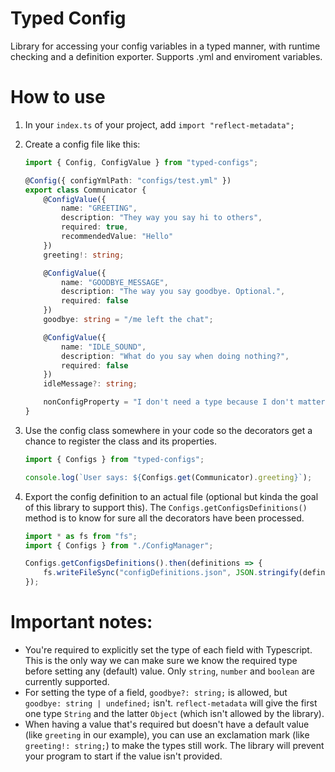 # Typed Config

Library for accessing your config variables in a typed manner, with runtime checking and a definition exporter. Supports .yml and enviroment variables.

# How to use

1. In your `index.ts` of your project, add `import "reflect-metadata";`
1. Create a config file like this:

    ```typescript
    import { Config, ConfigValue } from "typed-configs";

    @Config({ configYmlPath: "configs/test.yml" })
    export class Communicator {
        @ConfigValue({
            name: "GREETING",
            description: "They way you say hi to others",
            required: true,
            recommendedValue: "Hello"
        })
        greeting!: string;

        @ConfigValue({
            name: "GOODBYE_MESSAGE",
            description: "The way you say goodbye. Optional.",
            required: false
        })
        goodbye: string = "/me left the chat";

        @ConfigValue({
            name: "IDLE_SOUND",
            description: "What do you say when doing nothing?",
            required: false
        })
        idleMessage?: string;

        nonConfigProperty = "I don't need a type because I don't matter.";
    }
    ```

1. Use the config class somewhere in your code so the decorators get a chance to register the class and its properties.

    ```typescript
    import { Configs } from "typed-configs";

    console.log(`User says: ${Configs.get(Communicator).greeting}`);
    ```

1. Export the config definition to an actual file (optional but kinda the goal of this library to support this). The `Configs.getConfigsDefinitions()` method is to know for sure all the decorators have been processed.

    ```typescript
    import * as fs from "fs";
    import { Configs } from "./ConfigManager";

    Configs.getConfigsDefinitions().then(definitions => {
        fs.writeFileSync("configDefinitions.json", JSON.stringify(definitions));
    });
    ```

# Important notes:

-   You're required to explicitly set the type of each field with Typescript. This is the only way we can make sure we know the required type before setting any (default) value. Only `string`, `number` and `boolean` are currently supported.
-   For setting the type of a field, `goodbye?: string;` is allowed, but `goodbye: string | undefined;` isn't. `reflect-metadata` will give the first one type `String` and the latter `Object` (which isn't allowed by the library).
-   When having a value that's required but doesn't have a default value (like `greeting` in our example), you can use an exclamation mark (like `greeting!: string;`) to make the types still work. The library will prevent your program to start if the value isn't provided.
